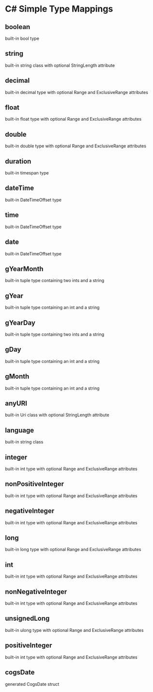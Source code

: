 # C# Simple Type Mappings

## boolean
built-in bool type

## string
built-in string class with optional StringLength attribute

## decimal
built-in decimal type with optional Range and ExclusiveRange attributes

## float
built-in float type with optional Range and ExclusiveRange attributes

## double
built-in double type with optional Range and ExclusiveRange attributes

## duration
built-in timespan type

## dateTime
built-in DateTimeOffset type

## time
built-in DateTimeOffset type 

## date
built-in DateTimeOffset type

## gYearMonth
built-in tuple type containing two ints and a string

## gYear
built-in tuple type containing an int and a string

## gYearDay
built-in tuple type containing two ints and a string

## gDay
built-in tuple type containing an int and a string

## gMonth
built-in tuple type containing an int and a string

## anyURI
built-in Uri class with optional StringLength attribute

## language
built-in string class

## integer
built-in int type with optional Range and ExclusiveRange attributes

## nonPositiveInteger
built-in int type with optional Range and ExclusiveRange attributes

## negativeInteger
built-in int type with optional Range and ExclusiveRange attributes

## long
built-in long type with optional Range and ExclusiveRange attributes

## int
built-in int type with optional Range and ExclusiveRange attributes

## nonNegativeInteger
built-in int type with optional Range and ExclusiveRange attributes

## unsignedLong
built-in ulong type with optional Range and ExclusiveRange attributes

## positiveInteger
built-in int type with optional Range and ExclusiveRange attributes

## cogsDate
generated CogsDate struct